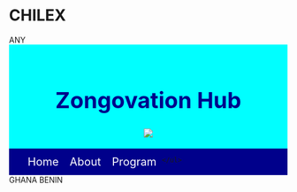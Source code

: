 # CHILEX
ANY
<!DOCTYPE html>
<html>
<head>
	<title>My First Website</title>	

<style type="text/css">

	.header{
		background: cyan;
		text-align: center;
		color:darkblue;
		font-size:20px; 
		padding: 20px;
	}
	 


	 body{
		margin:0px;   
	}

	.nav{
		background: darkblue;
	}

	a{
		color: white;
		text-decoration: none;
		font-size: 20px;
		padding-top:12px;
		padding-bottom: 12px;
		padding-left:10px;
		padding-right: 10px;
		display: block;
	}


	ul{
		list-style:none;
		overflow: hidden;
		width: 620px;
		margin: 0 auto;

	}


	li{
		float:left;

	}

	
	p{
		display: inline;
		




	}

a:hover{
	background-color: cyan;
	color: darkblue;

}

</style>

</head>
<body>	




<div class="header">
	<h1>Zongovation Hub</h1>
	<img src="logo.png">
</div>

<div class="nav">
<ul>
		<li> <a href="index.html">Home</a> </li>
		<li><a href="about.html">About</a></li>
		<li><a href="program.html">Program</a></li>

	</ul>
	
</div>

<p>GHANA</p> <p>BENIN</p>
</body>
</html>
